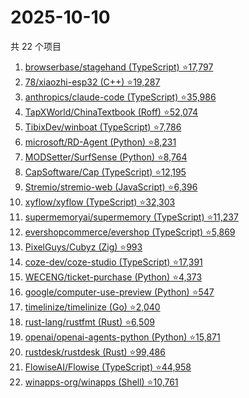 # 2025-10-10

共 22 个项目

<!-- BEGIN GITHUB -->
<!-- 最后更新时间 2025-10-10 21:20:16 +0800 -->
1. [browserbase/stagehand (TypeScript) ⭐17,797](https://github.com/browserbase/stagehand)
1. [78/xiaozhi-esp32 (C++) ⭐19,287](https://github.com/78/xiaozhi-esp32)
1. [anthropics/claude-code (TypeScript) ⭐35,986](https://github.com/anthropics/claude-code)
1. [TapXWorld/ChinaTextbook (Roff) ⭐52,074](https://github.com/TapXWorld/ChinaTextbook)
1. [TibixDev/winboat (TypeScript) ⭐7,786](https://github.com/TibixDev/winboat)
1. [microsoft/RD-Agent (Python) ⭐8,231](https://github.com/microsoft/RD-Agent)
1. [MODSetter/SurfSense (Python) ⭐8,764](https://github.com/MODSetter/SurfSense)
1. [CapSoftware/Cap (TypeScript) ⭐12,195](https://github.com/CapSoftware/Cap)
1. [Stremio/stremio-web (JavaScript) ⭐6,396](https://github.com/Stremio/stremio-web)
1. [xyflow/xyflow (TypeScript) ⭐32,303](https://github.com/xyflow/xyflow)
1. [supermemoryai/supermemory (TypeScript) ⭐11,237](https://github.com/supermemoryai/supermemory)
1. [evershopcommerce/evershop (TypeScript) ⭐5,869](https://github.com/evershopcommerce/evershop)
1. [PixelGuys/Cubyz (Zig) ⭐993](https://github.com/PixelGuys/Cubyz)
1. [coze-dev/coze-studio (TypeScript) ⭐17,391](https://github.com/coze-dev/coze-studio)
1. [WECENG/ticket-purchase (Python) ⭐4,373](https://github.com/WECENG/ticket-purchase)
1. [google/computer-use-preview (Python) ⭐547](https://github.com/google/computer-use-preview)
1. [timelinize/timelinize (Go) ⭐2,040](https://github.com/timelinize/timelinize)
1. [rust-lang/rustfmt (Rust) ⭐6,509](https://github.com/rust-lang/rustfmt)
1. [openai/openai-agents-python (Python) ⭐15,871](https://github.com/openai/openai-agents-python)
1. [rustdesk/rustdesk (Rust) ⭐99,486](https://github.com/rustdesk/rustdesk)
1. [FlowiseAI/Flowise (TypeScript) ⭐44,958](https://github.com/FlowiseAI/Flowise)
1. [winapps-org/winapps (Shell) ⭐10,761](https://github.com/winapps-org/winapps)
<!-- END GITHUB -->